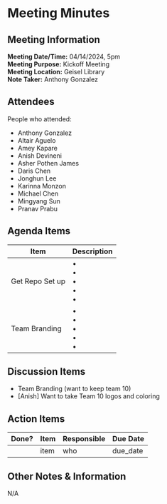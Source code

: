 # Meeting Minutes
## Meeting Information
**Meeting Date/Time:** 04/14/2024, 5pm  
**Meeting Purpose:** Kickoff Meeting  
**Meeting Location:** Geisel Library  
**Note Taker:** Anthony Gonzalez  

## Attendees
People who attended:
- Anthony Gonzalez
- Altair Aguelo
- Amey Kapare
- Anish Devineni
- Asher Pothen James
- Daris Chen
- Jonghun Lee
- Karinna Monzon
- Michael Chen
- Mingyang Sun
- Pranav Prabu

## Agenda Items

Item | Description
---- | ----
Get Repo Set up | • <br>• <br>• <br>• <br>• 
Team Branding | • <br>• <br>• <br>• <br>• 

## Discussion Items

- Team Branding (want to keep team 10)
- [Anish] Want to take Team 10 logos and coloring


## Action Items
| Done? | Item | Responsible | Due Date |
| ---- | ---- | ---- | ---- |
| | item | who | due_date |

## Other Notes & Information
N/A
